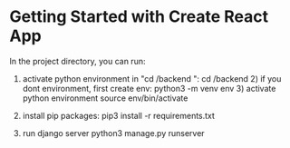 # Getting Started with Create React App

In the project directory, you can run:

1) activate python environment in "cd /backend ":
    cd /backend
    2) if you dont environment, first  create env:
    python3 -m venv env
    3) activate python environment
    source env/bin/activate

2) install pip packages:
    pip3 install -r requirements.txt

3) run django server
    python3 manage.py runserver